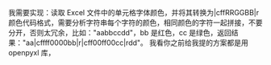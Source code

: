 我需要实现：读取 Excel 文件中的单元格字体颜色，并将其转换为|cffRRGGBB|r 颜色代码格式，需要分析字符串每个字符的颜色，相同颜色的字符一起拼接，不要分开，否则太冗余，比如："aabbccdd"，bb 是红色，cc 是绿色，返回结果："aa|cffff0000bb|r|cff00ff00cc|rdd"。
我看你之前给我提的方案都是用 openpyxl 库，
